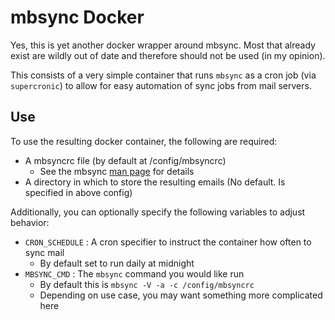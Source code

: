 # mbsync Docker

Yes, this is yet another docker wrapper around mbsync. Most that already exist are wildly out of date and therefore should not be used (in my opinion).

This consists of a very simple container that runs `mbsync` as a cron job (via `supercronic`) to allow for easy automation of sync jobs from mail servers.

## Use
To use the resulting docker container, the following are required:
 - A mbsyncrc file (by default at /config/mbsyncrc)
    - See the mbsync [man page](https://linux.die.net/man/1/mbsync) for details
 - A directory in which to store the resulting emails (No default. Is specified in above config)

Additionally, you can optionally specify the following variables to adjust behavior:
 - `CRON_SCHEDULE` : A cron specifier to instruct the container how often to sync mail
    - By default set to run daily at midnight
 - `MBSYNC_CMD` : The `mbsync` command you would like run
    - By default this is `mbsync -V -a -c /config/mbsyncrc`
    - Depending on use case, you may want something more complicated here


